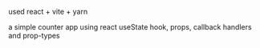 used react + vite + yarn

a simple counter app using react useState hook, props, callback handlers and prop-types
